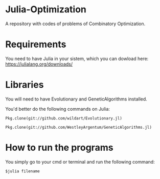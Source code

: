 # Julia-Optimization
A repository with codes of problems of Combinatory Optimization.

# Requirements
You need to have Julia in your sistem, which you can dowload here: <https://julialang.org/downloads/>

# Libraries
You will need to have Evolutionary and GeneticAlgorithms installed.

You'd better do the following commands on Julia:

```Pkg.clone(git://github.com/wildart/Evolutionary.jl) ```

```Pkg.clone(git://github.com/WestleyArgentum/GeneticAlgorithms.jl) ```

# How to run the programs

You simply go to your cmd or terminal and run the following command:

```$julia filename```
